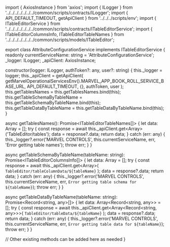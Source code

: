 import { AxiosInstance } from 'axios';
import { ILogger } from '../../../../../../../common/scripts/contracts/ILogger';
import { API_DEFAULT_TIMEOUT, getApiClient } from '../../../scripts/env';
import { ITableEditorService } from '../../../../../../../common/scripts/contracts/ITableEditorService';
import { ITableEditorColumnsInfo, ITableEditorTableNames } from '../../../../../../../common/scripts/models/ITableEditor';

export class AttributeConfigurationService implements ITableEditorService {
  readonly currentServiceName: string = 'AttributeConfigurationService';
  _logger: ILogger;
  _apiClient: AxiosInstance;

  constructor(logger: ILogger, authToken?: any, user?: string) {
    this._logger = logger;
    this._apiClient = getApiClient(
      getMarvelOperationalServicesEnv().MARVEL_APP_BOOK_ROLL_SERVICE_BASE_URL,
      API_DEFAULT_TIMEOUT,
      {},
      authToken,
      user
    );
    this.getTablesNames = this.getTablesNames.bind(this);
    this.getTableSchemaByTableName = this.getTableSchemaByTableName.bind(this);
    this.getTableDataByTableName = this.getTableDataByTableName.bind(this);
  }

  async getTablesNames(): Promise<ITableEditorTableNames[]> {
    let data: Array<ITableEditorTableNames> = [];
    try {
      const response = await this._apiClient.get<Array<ITableEditorTableNames>>('TableEditor/tables');
      data = response?.data;
      return data;
    } catch (err: any) {
      this._logger?.error('MARVEL CONTROLS', this.currentServiceName, err, 'Error getting table names');
      throw err;
    }
  }

  async getTableSchemaByTableName(tableName: string): Promise<ITableEditorColumnsInfo[]> {
    let data: Array<ITableEditorColumnsInfo> = [];
    try {
      const response = await this._apiClient.get<Array<ITableEditorColumnsInfo>>(
        `TableEditor/tableColumnData/${tableName}`
      );
      data = response?.data;
      return data;
    } catch (err: any) {
      this._logger?.error('MARVEL CONTROLS', this.currentServiceName, err, `Error getting table schema for ${tableName}`);
      throw err;
    }
  }

  async getTableDataByTableName(tableName: string): Promise<Record<string, any>[]> {
    let data: Array<Record<string, any>> = [];
    try {
      const response = await this._apiClient.get<Array<Record<string, any>>>(
        `TableEditor/tableData/${tableName}`
      );
      data = response?.data;
      return data;
    } catch (err: any) {
      this._logger?.error('MARVEL CONTROLS', this.currentServiceName, err, `Error getting table data for ${tableName}`);
      throw err;
    }
  }

  // Other existing methods can be added here as needed
}
